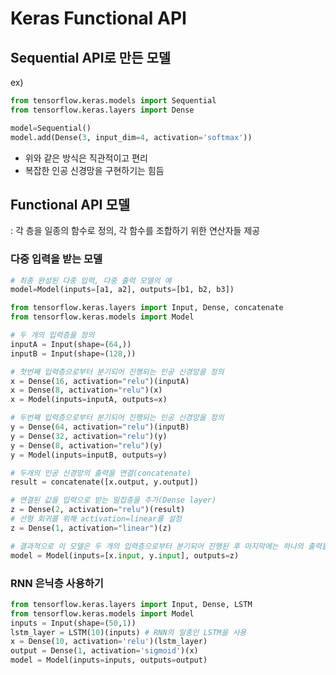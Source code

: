 # Keras Functional API

## Sequential API로 만든 모델

ex)

```python
from tensorflow.keras.models import Sequential
from tensorflow.keras.layers import Dense

model=Sequential()
model.add(Dense(3, input_dim=4, activation='softmax'))
```

- 위와 같은 방식은 직관적이고 편리
- 복잡한 인공 신경망을 구현하기는 힘듬

## Functional API 모델

: 각 층을 일종의 함수로 정의, 각 함수를 조합하기 위한 연산자들 제공

### 다중 입력을 받는 모델

```python
# 최종 완성된 다중 입력, 다중 출력 모델의 예
model=Model(inputs=[a1, a2], outputs=[b1, b2, b3])
```

```python
from tensorflow.keras.layers import Input, Dense, concatenate
from tensorflow.keras.models import Model

# 두 개의 입력층을 정의
inputA = Input(shape=(64,))
inputB = Input(shape=(128,))

# 첫번째 입력층으로부터 분기되어 진행되는 인공 신경망을 정의
x = Dense(16, activation="relu")(inputA)
x = Dense(8, activation="relu")(x)
x = Model(inputs=inputA, outputs=x)

# 두번째 입력층으로부터 분기되어 진행되는 인공 신경망을 정의
y = Dense(64, activation="relu")(inputB)
y = Dense(32, activation="relu")(y)
y = Dense(8, activation="relu")(y)
y = Model(inputs=inputB, outputs=y)

# 두개의 인공 신경망의 출력을 연결(concatenate)
result = concatenate([x.output, y.output])

# 연결된 값을 입력으로 받는 밀집층을 추가(Dense layer)
z = Dense(2, activation="relu")(result)
# 선형 회귀를 위해 activation=linear를 설정
z = Dense(1, activation="linear")(z)

# 결과적으로 이 모델은 두 개의 입력층으로부터 분기되어 진행된 후 마지막에는 하나의 출력을 예측하는 모델이 됨.
model = Model(inputs=[x.input, y.input], outputs=z)
```

### RNN 은닉층 사용하기

```python
from tensorflow.keras.layers import Input, Dense, LSTM
from tensorflow.keras.models import Model
inputs = Input(shape=(50,1))
lstm_layer = LSTM(10)(inputs) # RNN의 일종인 LSTM을 사용
x = Dense(10, activation='relu')(lstm_layer)
output = Dense(1, activation='sigmoid')(x)
model = Model(inputs=inputs, outputs=output)
```
